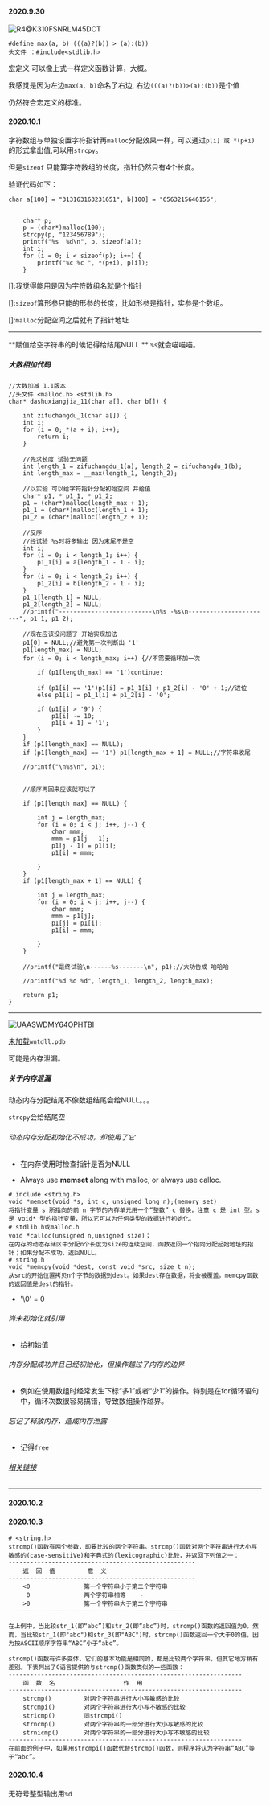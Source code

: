 #### 2020.9.30

![R4@$K310F$SNRLM45DCT](小小夕朝图库\R4@$K310F$SNRLM45DCT.png)

```
#define max(a, b) (((a)?(b)) > (a):(b))
头文件 ：#include<stdlib.h>
```

宏定义 可以像上式一样定义函数计算，大概。

我感觉是因为左边```max(a, b)```命名了右边, 右边```(((a)?(b))>(a):(b))```是个值<br/>

仍然符合宏定义的标准。

 #### 2020.10.1

字符数组与单独设置字符指针再```malloc```分配效果一样，可以通过```p[i] 或 *(p+i)``` 的形式拿出值,可以用```strcpy```。

但是```sizeof``` 只能算字符数组的长度，指针仍然只有4个长度。

验证代码如下：

```
char a[100] = "313163163231651", b[100] = "6563215646156";


	char* p;
	p = (char*)malloc(100);
	strcpy(p, "123456789");
	printf("%s  %d\n", p, sizeof(a));
	int i;
	for (i = 0; i < sizeof(p); i++) {
		printf("%c %c ", *(p+i), p[i]);
	}
```

[]:我觉得能用是因为字符数组名就是个指针

[]:```sizeof```算形参只能的形参的长度，比如形参是指针，实参是个数组。

[]:```malloc```分配空间之后就有了指针地址

------

**赋值给空字符串的时候记得给结尾NULL **   ```%s```就会喵喵喵。

##### 大数相加代码

```
//大数加减 1.1版本
//头文件 <malloc.h> <stdlib.h>
char* dashuxiangjia_11(char a[], char b[]) {
	
	int zifuchangdu_1(char a[]) {
	int i;
	for (i = 0; *(a + i); i++);
		return i;
    }
	
	//先求长度 试验无问题
	int length_1 = zifuchangdu_1(a), length_2 = zifuchangdu_1(b);
	int length_max = __max(length_1, length_2);

	//以实验 可以给字符指针分配初始空间 并给值
	char* p1, * p1_1, * p1_2;
	p1 = (char*)malloc(length_max + 1);
	p1_1 = (char*)malloc(length_1 + 1);
	p1_2 = (char*)malloc(length_2 + 1);

	//反序
	//经试验 %s时将多输出 因为末尾不是空
	int i;
	for (i = 0; i < length_1; i++) {
		p1_1[i] = a[length_1 - 1 - i];
	}
	for (i = 0; i < length_2; i++) {
		p1_2[i] = b[length_2 - 1 - i];
	}
	p1_1[length_1] = NULL;
	p1_2[length_2] = NULL;
	//printf("--------------------------\n%s -%s\n-----------------------", p1_1, p1_2);

	//现在应该没问题了 开始实现加法
	p1[0] = NULL;//避免第一次判断出 '1'
	p1[length_max] = NULL;
	for (i = 0; i < length_max; i++) {//不需要循环加一次

		if (p1[length_max] == '1')continue;

		if (p1[i] == '1')p1[i] = p1_1[i] + p1_2[i] - '0' + 1;//进位
		else p1[i] = p1_1[i] + p1_2[i] - '0';

		if (p1[i] > '9') {
			p1[i] -= 10;
			p1[i + 1] = '1';
		}
	}
	if (p1[length_max] == NULL);
	if (p1[length_max] == '1') p1[length_max + 1] = NULL;//字符串收尾

	//printf("\n%s\n", p1);


	//順序再回来应该就可以了
	
	if (p1[length_max] == NULL) {

		int j = length_max;
		for (i = 0; i < j; i++, j--) {
			char mmm;
			mmm = p1[j - 1];
			p1[j - 1] = p1[i];
			p1[i] = mmm;

		}
	}
	if (p1[length_max + 1] == NULL) {

		int j = length_max;
		for (i = 0; i < j; i++, j--) {
			char mmm;
			mmm = p1[j];
			p1[j] = p1[i];
			p1[i] = mmm;

		}
	}

	//printf("最终试验\n------%s-------\n", p1);//大功告成 哈哈哈

	//printf("%d %d %d", length_1, length_2, length_max);

	return p1;
}
```

------



![UAASWDMY64OPHTBI](小小夕朝图库\UAASWDMY64OPHTBI.png)

[未加载](https://blog.csdn.net/fidoliang/article/details/105340095)```wntdll.pdb```

可能是内存泄漏。

##### 关于内存泄漏

动态内存分配结尾不像数组结尾会给NULL。。。

```strcpy```会给结尾空

###### 动态内存分配初始化不成功，却使用了它

- 在内存使用时检查指针是否为NULL

- Always use **memset** along with malloc, or always use calloc.
```
# include <string.h>
void *memset(void *s, int c, unsigned long n);(memory set)
将指针变量 s 所指向的前 n 字节的内存单元用一个“整数” c 替换，注意 c 是 int 型。s 是 void* 型的指针变量，所以它可以为任何类型的数据进行初始化。
# stdlib.h或malloc.h
void *calloc(unsigned n,unsigned size)；
在内存的动态存储区中分配n个长度为size的连续空间，函数返回一个指向分配起始地址的指针；如果分配不成功，返回NULL。
# string.h
void *memcpy(void *dest, const void *src, size_t n);
从src的开始位置拷贝n个字节的数据到dest。如果dest存在数据，将会被覆盖。memcpy函数的返回值是dest的指针。
```

- '\0' = 0

###### 尚未初始化就引用

- 给初始值

###### 内存分配成功并且已经初始化，但操作越过了内存的边界

- 例如在使用数组时经常发生下标“多1”或者“少1”的操作。特别是在for循环语句中，循环次数很容易搞错，导致数组操作越界。

###### 忘记了释放内存，造成内存泄露

- 记得```free```

###### [相关链接](https://blog.csdn.net/qq_32319583/article/details/53641469) 

------

#### 2020.10.2

#### 2020.10.3

```strcmp
# <string.h>
strcmp()函数有两个参数，即要比较的两个字符串。strcmp()函数对两个字符串进行大小写敏感的(case-sensitiVe)和字典式的(lexicographic)比较，并返回下列值之一：
----------------------------------------------------
    返  回  值         意  义
----------------------------------------------------
    <0               第一个字符串小于第二个字符串
     0               两个字符串相等    ·
    >0               第一个字符串大于第二个字符串
----------------------------------------------------

在上例中，当比较str_1(即“abc”)和str_2(即“abc”)时，strcmp()函数的返回值为0。然而，当比较str_1(即"abc")和str_3(即"ABC")时，strcmp()函数返回一个大于0的值，因为按ASCII顺序字符串“ABC”小于“abc”。

strcmp()函数有许多变体，它们的基本功能是相同的，都是比较两个字符串，但其它地方稍有差别。下表列出了C语言提供的与strcmp()函数类似的一些函数：   
-----------------------------------------------------------------
    函  数  名                   作  用
-----------------------------------------------------------------
    strcmp()         对两个字符串进行大小写敏感的比较
    strcmpi()        对两个字符串进行大小写不敏感的比较
    stricmp()        同strcmpi()
    strncmp()        对两个字符串的一部分进行大小写敏感的比较
    strnicmp()       对两个字符串的一部分进行大小写不敏感的比较
-----------------------------------------------------------------
在前面的例子中，如果用strcmpi()函数代替strcmp()函数，则程序将认为字符串“ABC”等于“abc”。
```

#### 2020.10.4

无符号整型输出用```%d```


